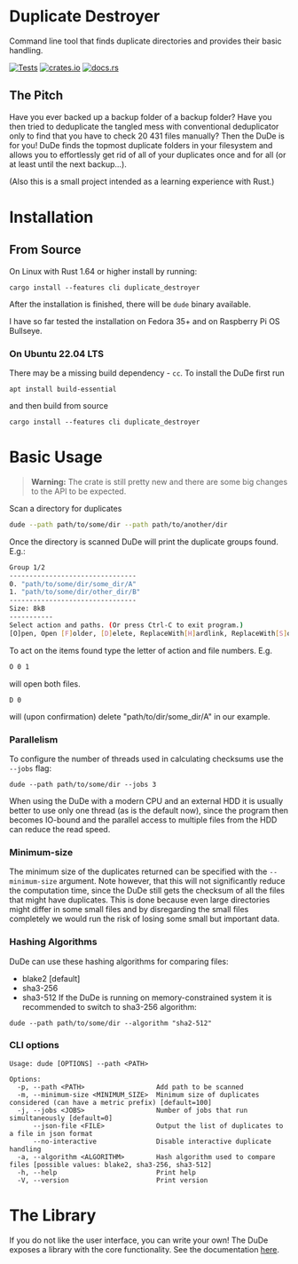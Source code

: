 
# Duplicate Destroyer
Command line tool that finds duplicate directories and provides their basic handling.

[![Tests](https://github.com/jm-fn/duplicate-destroyer/actions/workflows/tests.yml/badge.svg)](https://github.com/jm-fn/duplicate-destroyer/actions/workflows/tests.yml)
[![crates.io](https://img.shields.io/crates/v/duplicate_destroyer.svg)](https://crates.io/crates/duplicate_destroyer)
[![docs.rs](https://img.shields.io/docsrs/duplicate_destroyer)](https://docs.rs/duplicate_destroyer/latest/duplicate_destroyer)

## The Pitch

Have you ever backed up a backup folder of a backup folder? Have you then tried to deduplicate the tangled mess with conventional deduplicator only to find that you have to check 20 431 files manually? Then the DuDe is for you! DuDe finds the topmost duplicate folders in your filesystem and allows you to effortlessly get rid of all of your duplicates once and for all (or at least until the next backup...).

(Also this is a small project intended as a learning experience with Rust.)

# Installation

## From Source

On Linux with Rust 1.64 or higher install by running:

```
cargo install --features cli duplicate_destroyer
```
After the installation is finished, there will be `dude` binary available.

I have so far tested the installation on Fedora 35+ and on Raspberry Pi OS Bullseye.

### On Ubuntu 22.04 LTS
There may be a missing build dependency - `cc`. To install the DuDe first run
```
apt install build-essential
```
and then build from source
```
cargo install --features cli duplicate_destroyer
```

# Basic Usage

> **Warning:**
> The crate is still pretty new and there are some big changes to the API to be expected.


Scan a directory for duplicates
```bash
dude --path path/to/some/dir --path path/to/another/dir
```
Once the directory is scanned DuDe will print the duplicate groups found. E.g.:
```bash
Group 1/2
--------------------------------
0. "path/to/some/dir/some_dir/A"
1. "path/to/some/dir/other_dir/B"
--------------------------------
Size: 8kB
-----------
Select action and paths. (Or press Ctrl-C to exit program.)
[O]pen, Open [F]older, [D]elete, ReplaceWith[H]ardlink, ReplaceWith[S]oftlink, [N]othing
```
To act on the items found type the letter of action and file numbers. E.g.
```bash
O 0 1
```
will open both files.
```
D 0
```
will (upon confirmation) delete "path/to/dir/some_dir/A" in our example.

### Parallelism
To configure the number of threads used in calculating checksums use the `--jobs` flag:
```
dude --path path/to/some/dir --jobs 3
```
When using the DuDe with a modern CPU and an external HDD it is usually better to use only one thread (as is the default now), since the program then becomes IO-bound and the parallel access to multiple files from the HDD can reduce the read speed.

### Minimum-size
The minimum size of the duplicates returned can be specified with the `--minimum-size` argument. Note however, that this will not significantly reduce the computation time, since the DuDe still gets the checksum of all the files that might have duplicates. This is done because even large directories might differ in some small files and by disregarding the small files completely we would run the risk of losing some small but important data.

### Hashing Algorithms
DuDe can use these hashing algorithms for comparing files:
* blake2 [default]
* sha3-256
* sha3-512
If the DuDe is running on memory-constrained system it is recommended to switch to sha3-256 algorithm:
```
dude --path path/to/some/dir --algorithm "sha2-512"
```

### CLI options
```
Usage: dude [OPTIONS] --path <PATH>

Options:
  -p, --path <PATH>                  Add path to be scanned
  -m, --minimum-size <MINIMUM_SIZE>  Minimum size of duplicates considered (can have a metric prefix) [default=100]
  -j, --jobs <JOBS>                  Number of jobs that run simultaneously [default=0]
      --json-file <FILE>             Output the list of duplicates to a file in json format
      --no-interactive               Disable interactive duplicate handling
  -a, --algorithm <ALGORITHM>        Hash algorithm used to compare files [possible values: blake2, sha3-256, sha3-512]
  -h, --help                         Print help
  -V, --version                      Print version
```

# The Library
If you do not like the user interface, you can write your own! The DuDe exposes a library with the core functionality. See the documentation [here](https://docs.rs/duplicate_destroyer/latest/duplicate_destroyer/).
